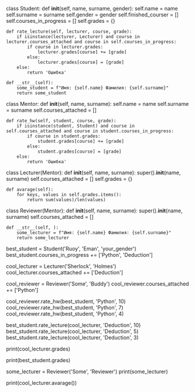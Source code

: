 
class Student:
    def __init__(self, name, surname, gender):
        self.name = name
        self.surname = surname
        self.gender = gender
        self.finished_courser = []
        self.courses_in_progress = []
        self.grades = {}

    def rate_lecture(self, lecturer, course, grade):
        if isinstance(lecturer, Lecturer) and course in lecturer.courses_attached and course in self.courses_in_progress:
            if course in lecturer.grades:
                lecturer.grades[course] += [grade]
            else:
                lecturer.grades[course] = [grade]
        else:
            return 'Ошибка'

    def __str__(self):
        some_student = f"Имя: {self.name} Фамилия: {self.surname}"
        return some_student

class Mentor:
    def __init__(self, name, surname):
        self.name = name
        self.surname = surname
        self.courses_attached = []

    def rate_hw(self, student, course, grade):
        if isinstance(student, Student) and course in self.courses_attached and course in student.courses_in_progress:
            if course in student.grades:
                student.grades[course] += [grade]
            else:
                student.grades[course] = [grade]
        else:
            return 'Ошибка'

class Lecturer(Mentor):
    def __init__(self, name, surname):
        super().__init__(name, surname)
        self.courses_attached = []
        self.grades = {}

    def avarage(self):
        for keys, values in self.grades.items():
            return sum(values)/len(values)



class Reviewer(Mentor):
    def __init__(self, name, surname):
        super().__init__(name, surname)
        self.courses_attached = []

    def __str__(self, ):
        some_lecturer = f"Имя: {self.name} Фамилия: {self.surname}"
        return some_lecturer

best_student = Student('Ruoy', 'Eman', 'your_gender')
best_student.courses_in_progress += ['Python', 'Deduction']

cool_lecturer = Lecturer('Sherlock', 'Holmes')
cool_lecturer.courses_attached += ['Deduction']

cool_reviewer = Reviewer('Some', 'Buddy')
cool_reviewer.courses_attached += ['Python']

cool_reviewer.rate_hw(best_student, 'Python', 10)
cool_reviewer.rate_hw(best_student, 'Python', 7)
cool_reviewer.rate_hw(best_student, 'Python', 4)

best_student.rate_lecture(cool_lecturer, 'Deduction', 10)
best_student.rate_lecture(cool_lecturer, 'Deduction', 5)
best_student.rate_lecture(cool_lecturer, 'Deduction', 3)

print(cool_lecturer.grades)

print(best_student.grades)

some_lecturer = Reviewer('Some', 'Reviewer')
print(some_lecturer)

print(cool_lecturer.avarage())



